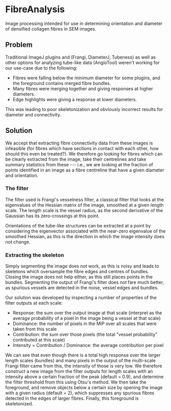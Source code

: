 # FibreAnalysis

Image processing intended for use in determining orientation and diameter of densified collagen fibres in SEM images.

## Problem
Traditional ImageJ plugins and (Frangi, DiameterJ, Tubeness) as well as other options for analyzing tube-like data (AngioTool) weren't working for our use-case due to the following:
- Fibres were falling below the minimum diameter for some plugins, and the foreground contains merged fibre bundles.
- Many fibres were merging together and giving responses at higher diameters.
- Edge highlights were giving a response at lower diameters.

This was leading to poor skeletonization and obviously incorrect results for diameter and connectivity.

## Solution
We accept that extracting fibre connectivity data from these images is infeasible (for fibres which have sections in contact with each other, how should this even be treated?).
We therefore go looking for fibres which can be clearly extracted from the image, take their centrelines and take summary statistics from these --- i.e., we are looking at the fraction of points identified in an image as a fibre centreline that have a given diameter and orientation.

### The filter
The filter used is Frangi's vesselness filter, a classical filter that looks at the eigenvalues of the Hessian matrix of the image, smoothed at a given length scale.
The length scale is the vessel radius, as the second derivative of the Gaussian has its zero-crossings at this point.

Orientations of the tube-like structures can be extracted at a point by considering the eigenvector associated with the near-zero eigenvalue of the smoothed Hessian, as this is the direction in which the image intensity does not change.

### Extracting the skeleton
Simply segmenting the image does not work, as this is noisy and leads to skeletons which oversample the fibre edges and centres of bundles.
Closing the image does not help either, as this still places points in the bundles.
Segmenting the output of Frangi's filter does not fare much better, as spurious vessels are detected in the noise, vessel edges and bundles.

Our solution was developed by inspecting a number of properties of the filter outputs at each scale:
- Response: the sum over the output image at that scale (interpret as the average probability of a pixel in the image being a vessel at that scale)
- Dominance: the number of pixels in the MIP over all scales that were taken from this scale
- Contribution: the sum over those pixels (the total "vessel probability" contributed at this scale)
- Intensity = Contribution / Dominance: the average contribution per pixel

We can see that even though there is a total high response over the larger length scales (bundles) and many pixels in the output of the multi-scale Frangi filter came from this, the intensity of those is very low.
We therefore construct a new image from the filter outputs for length scales with an intensity above a certain fraction of the peak (default = 0.9), and determine the filter threshold from this using Otsu's method.
We then take the foreground, and remove objects below a certain size by opening the image with a given radius (default = 2), which suppresses any spurious fibres detected in the edges of larger fibres.
Finally, this foreground is skeletonized.